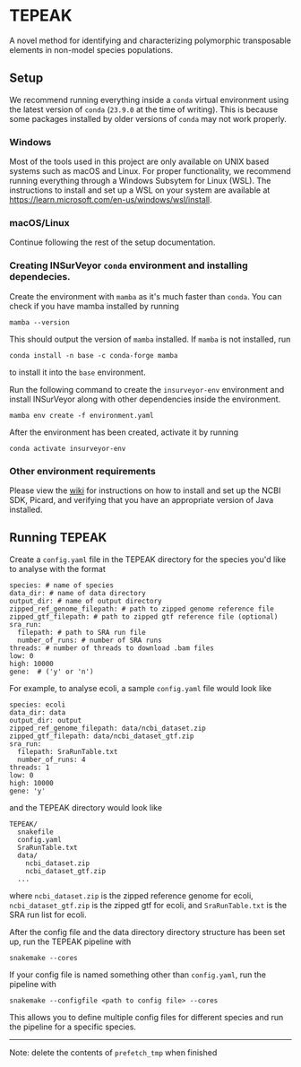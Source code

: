 # TEPEAK
A novel method for identifying and characterizing polymorphic transposable elements in  non-model species populations.
## Setup
We recommend running everything inside a `conda` virtual environment using the latest version of `conda` (`23.9.0` at the time of writing). This is because some packages installed by older versions of `conda` may not work properly. 
### Windows
Most of the tools used in this project are only available on UNIX based systems such as macOS and Linux. For proper functionality, we recommend running everything through a Windows Subsytem for Linux (WSL). The instructions to install and set up a WSL on your system are available at https://learn.microsoft.com/en-us/windows/wsl/install. 

### macOS/Linux
Continue following the rest of the setup documentation. 

### Creating INSurVeyor `conda` environment and installing dependecies. 
Create the environment with `mamba` as it's much faster than `conda`. You can check if you have mamba installed by running
```
mamba --version
```
This should output the version of `mamba` installed. If `mamba` is not installed, run 
```
conda install -n base -c conda-forge mamba
```
to install it into the `base` environment. 

Run the following command to create the `insurveyor-env` environment and install INSurVeyor along with other dependencies inside the environment. 
```
mamba env create -f environment.yaml
```
After the environment has been created, activate it by running 
```
conda activate insurveyor-env
```

### Other environment requirements
Please view the [wiki](https://github.com/ryanlayer/TEPEAK/wiki/Species-Name-and-SRA-List-Startup) for instructions on how to install and set up the NCBI SDK, Picard, and verifying that you have an appropriate version of Java installed. 

## Running TEPEAK
Create a `config.yaml` file in the TEPEAK directory for the species you'd like to analyse with the format
```
species: # name of species
data_dir: # name of data directory
output_dir: # name of output directory
zipped_ref_genome_filepath: # path to zipped genome reference file
zipped_gtf_filepath: # path to zipped gtf reference file (optional)
sra_run: 
  filepath: # path to SRA run file 
  number_of_runs: # number of SRA runs
threads: # number of threads to download .bam files
low: 0 
high: 10000 
gene:  # ('y' or 'n')
```
For example, to analyse ecoli, a sample `config.yaml` file would look like 
```
species: ecoli
data_dir: data
output_dir: output
zipped_ref_genome_filepath: data/ncbi_dataset.zip 
zipped_gtf_filepath: data/ncbi_dataset_gtf.zip 
sra_run: 
  filepath: SraRunTable.txt 
  number_of_runs: 4
threads: 1
low: 0 
high: 10000 
gene: 'y'
```
and the TEPEAK directory would look like 
```
TEPEAK/
  snakefile
  config.yaml
  SraRunTable.txt
  data/
    ncbi_dataset.zip
    ncbi_dataset_gtf.zip
  ...
```
where `ncbi_dataset.zip` is the zipped reference genome for ecoli, `ncbi_dataset_gtf.zip` is the zipped gtf for ecoli, and `SraRunTable.txt` is the SRA run list for ecoli. 

After the config file and the data directory directory structure has been set up, run the TEPEAK pipeline with 
```
snakemake --cores
```
If your config file is named something other than `config.yaml`, run the pipeline with 
```
snakemake --configfile <path to config file> --cores 
```
This allows you to define multiple config files for different species and run the pipeline for a specific species. 

---
Note: delete the contents of `prefetch_tmp` when finished
